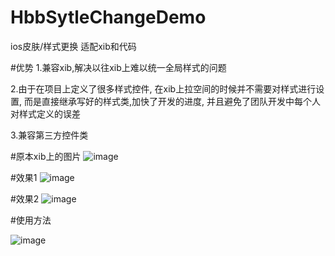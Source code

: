 # HbbSytleChangeDemo
ios皮肤/样式更换 适配xib和代码

#优势
1.兼容xib,解决以往xib上难以统一全局样式的问题

2.由于在项目上定义了很多样式控件, 在xib上拉空间的时候并不需要对样式进行设置, 而是直接继承写好的样式类,加快了开发的进度, 并且避免了团队开发中每个人对样式定义的误差

3.兼容第三方控件类

#原本xib上的图片
  ![image](https://github.com/iosApem/HbbSytleChangeDemo/blob/master/xib%E6%95%88%E6%9E%9C%E5%9B%BE.png)

#效果1
![image](https://github.com/iosApem/HbbSytleChangeDemo/blob/master/%E6%8D%A2%E8%82%A4%E5%90%8E%E7%9A%84%E6%95%88%E6%9E%9C%E5%9B%BE1.png)

#效果2
![image](https://github.com/iosApem/HbbSytleChangeDemo/blob/master/%E6%95%88%E6%9E%9C%E5%9B%BE2.png)

#使用方法

![image](https://github.com/iosApem/HbbSytleChangeDemo/blob/master/%E4%BD%BF%E7%94%A8%E6%96%B9%E6%B3%951.png)
